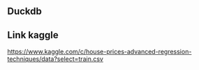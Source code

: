 ## Duckdb



## Link kaggle
https://www.kaggle.com/c/house-prices-advanced-regression-techniques/data?select=train.csv